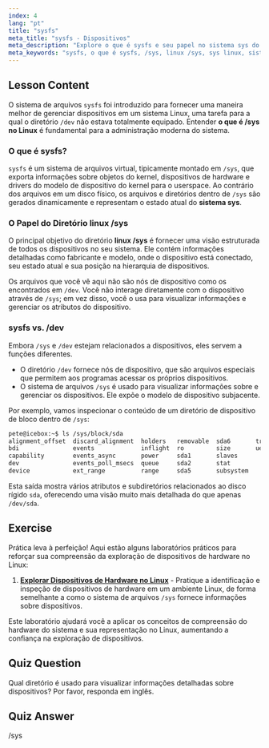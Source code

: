 ```yaml
---
index: 4
lang: "pt"
title: "sysfs"
meta_title: "sysfs - Dispositivos"
meta_description: "Explore o que é sysfs e seu papel no sistema sys do Linux. Este guia explica o diretório /sys do Linux, um sistema de arquivos virtual para informações de dispositivos, e o contrasta com /dev."
meta_keywords: "sysfs, o que é sysfs, /sys, linux /sys, sys linux, sistema sys, sistema de arquivos virtual, dispositivos linux, /dev"
---
```


## Lesson Content

O sistema de arquivos `sysfs` foi introduzido para fornecer uma maneira melhor de gerenciar dispositivos em um sistema Linux, uma tarefa para a qual o diretório `/dev` não estava totalmente equipado. Entender **o que é /sys no Linux** é fundamental para a administração moderna do sistema.

### O que é sysfs?

`sysfs` é um sistema de arquivos virtual, tipicamente montado em `/sys`, que exporta informações sobre objetos do kernel, dispositivos de hardware e drivers do modelo de dispositivo do kernel para o userspace. Ao contrário dos arquivos em um disco físico, os arquivos e diretórios dentro de `/sys` são gerados dinamicamente e representam o estado atual do **sistema sys**.

### O Papel do Diretório linux /sys

O principal objetivo do diretório **linux /sys** é fornecer uma visão estruturada de todos os dispositivos no seu sistema. Ele contém informações detalhadas como fabricante e modelo, onde o dispositivo está conectado, seu estado atual e sua posição na hierarquia de dispositivos.

Os arquivos que você vê aqui não são nós de dispositivo como os encontrados em `/dev`. Você não interage diretamente com o dispositivo através de `/sys`; em vez disso, você o usa para visualizar informações e gerenciar os atributos do dispositivo.

### sysfs vs. /dev

Embora `/sys` e `/dev` estejam relacionados a dispositivos, eles servem a funções diferentes.

- O diretório `/dev` fornece nós de dispositivo, que são arquivos especiais que permitem aos programas acessar os próprios dispositivos.
- O sistema de arquivos `/sys` é usado para visualizar informações sobre e gerenciar os dispositivos. Ele expõe o modelo de dispositivo subjacente.

Por exemplo, vamos inspecionar o conteúdo de um diretório de dispositivo de bloco dentro de `/sys`:

```bash
pete@icebox:~$ ls /sys/block/sda
alignment_offset  discard_alignment  holders   removable  sda6       trace
bdi               events             inflight  ro         size       uevent
capability        events_async       power     sda1       slaves
dev               events_poll_msecs  queue     sda2       stat
device            ext_range          range     sda5       subsystem
```

Esta saída mostra vários atributos e subdiretórios relacionados ao disco rígido `sda`, oferecendo uma visão muito mais detalhada do que apenas `/dev/sda`.

## Exercise

Prática leva à perfeição! Aqui estão alguns laboratórios práticos para reforçar sua compreensão da exploração de dispositivos de hardware no Linux:

1. **[Explorar Dispositivos de Hardware no Linux](https://labex.io/pt/labs/comptia-explore-hardware-devices-in-linux-590861)** - Pratique a identificação e inspeção de dispositivos de hardware em um ambiente Linux, de forma semelhante a como o sistema de arquivos `/sys` fornece informações sobre dispositivos.

Este laboratório ajudará você a aplicar os conceitos de compreensão do hardware do sistema e sua representação no Linux, aumentando a confiança na exploração de dispositivos.

## Quiz Question

Qual diretório é usado para visualizar informações detalhadas sobre dispositivos? Por favor, responda em inglês.

## Quiz Answer

/sys
